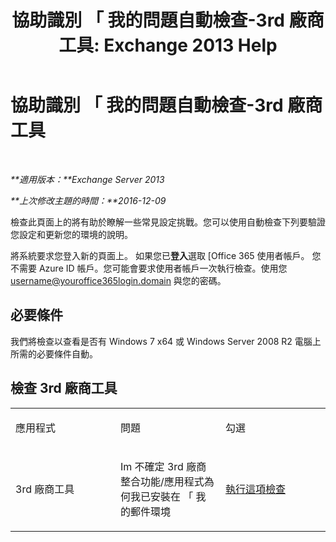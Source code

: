﻿---
title: '協助識別 「 我的問題自動檢查-3rd 廠商工具: Exchange 2013 Help'
TOCTitle: 協助識別 「 我的問題自動檢查-3rd 廠商工具
ms:assetid: 83b71e35-892e-44e3-9fce-c608b49bbc61
ms:mtpsurl: https://technet.microsoft.com/zh-tw/library/Dn793974(v=EXCHG.150)
ms:contentKeyID: 62633016
ms.date: 05/21/2018
mtps_version: v=EXCHG.150
ms.translationtype: MT
---

# 協助識別 「 我的問題自動檢查-3rd 廠商工具

 

_**適用版本：**Exchange Server 2013_

_**上次修改主題的時間：**2016-12-09_

檢查此頁面上的將有助於瞭解一些常見設定挑戰。您可以使用自動檢查下列要驗證您設定和更新您的環境的說明。

將系統要求您登入新的頁面上。 如果您已**登入**選取 \[Office 365 使用者帳戶。 您不需要 Azure ID 帳戶。您可能會要求使用者帳戶一次執行檢查。使用您 username@youroffice365login.domain 與您的密碼。

## 必要條件

我們將檢查以查看是否有 Windows 7 x64 或 Windows Server 2008 R2 電腦上所需的必要條件自動。

## 檢查 3rd 廠商工具


<table>
<colgroup>
<col style="width: 33%" />
<col style="width: 33%" />
<col style="width: 33%" />
</colgroup>
<tbody>
<tr class="odd">
<td><p>應用程式</p></td>
<td><p>問題</p></td>
<td><p>勾選</p></td>
</tr>
<tr class="even">
<td><p>3rd 廠商工具</p></td>
<td><p>Im 不確定 3rd 廠商整合功能/應用程式為何我已安裝在 「 我的郵件環境</p></td>
<td><p><a href="https://go.microsoft.com/?linkid=9834907">執行這項檢查</a></p></td>
</tr>
</tbody>
</table>

